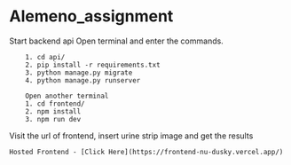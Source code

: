 # Alemeno_assignment

Start backend api
Open terminal and enter the commands.


``` 
    1. cd api/ 
    2. pip install -r requirements.txt
    3. python manage.py migrate
    4. python manage.py runserver
```

```
    Open another terminal
    1. cd frontend/
    2. npm install
    3. npm run dev

```

Visit the url of frontend, insert urine strip image and get the results


```
Hosted Frontend - [Click Here](https://frontend-nu-dusky.vercel.app/)

```
